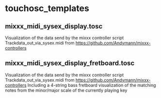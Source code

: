 # touchosc_templates

## mixxx_midi_sysex_display.tosc
Visualization of the data send by the mixxx controller script Trackdata_out_via_sysex.midi from https://github.com/Andymann/mixxx-controllers

## mixxx_midi_sysex_display_fretboard.tosc
Visualization of the data send by the mixxx controller script Trackdata_out_via_sysex.midi from https://github.com/Andymann/mixxx-controllers
Including a 4-string bass fretboard visualization of the matching notes from the minor/major scale of the currently playing key
